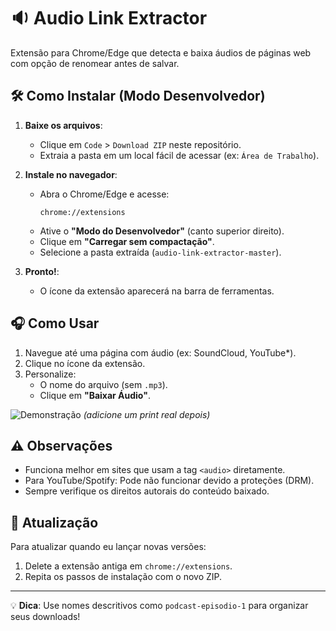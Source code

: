# 🔉 Audio Link Extractor

Extensão para Chrome/Edge que detecta e baixa áudios de páginas web com opção de renomear antes de salvar.

## 🛠️ Como Instalar (Modo Desenvolvedor)

1. **Baixe os arquivos**:
   - Clique em `Code` > `Download ZIP` neste repositório.
   - Extraia a pasta em um local fácil de acessar (ex: `Área de Trabalho`).

2. **Instale no navegador**:
   - Abra o Chrome/Edge e acesse:
     ```
     chrome://extensions
     ```
   - Ative o **"Modo do Desenvolvedor"** (canto superior direito).
   - Clique em **"Carregar sem compactação"**.
   - Selecione a pasta extraída (`audio-link-extractor-master`).

3. **Pronto!**:
   - O ícone da extensão aparecerá na barra de ferramentas.

## 🎧 Como Usar

1. Navegue até uma página com áudio (ex: SoundCloud, YouTube*).
2. Clique no ícone da extensão.
3. Personalize:
   - O nome do arquivo (sem `.mp3`).
   - Clique em **"Baixar Áudio"**.

![Demonstração](https://i.imgur.com/EXAMPLE.png) *(adicione um print real depois)*

## ⚠️ Observações

- Funciona melhor em sites que usam a tag `<audio>` diretamente.
- Para YouTube/Spotify: Pode não funcionar devido a proteções (DRM).
- Sempre verifique os direitos autorais do conteúdo baixado.

## 🔄 Atualização

Para atualizar quando eu lançar novas versões:
1. Delete a extensão antiga em `chrome://extensions`.
2. Repita os passos de instalação com o novo ZIP.

---

💡 **Dica**: Use nomes descritivos como `podcast-episodio-1` para organizar seus downloads!

